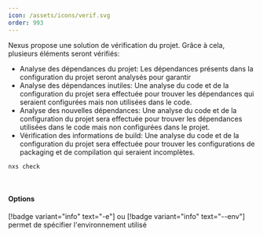 ```yaml
---
icon: /assets/icons/verif.svg
order: 993
---
```

Nexus propose une solution de vérification du projet. Grâce à cela, plusieurs éléments seront vérifiés:
- Analyse des dépendances du projet: Les dépendances présents dans la configuration du projet seront analysés pour garantir
- Analyse des dépendances inutiles: Une analyse du code et de la configuration du projet sera effectuée pour trouver les dépendances qui seraient configurées mais non utilisées dans le code.
- Analyse des nouvelles dépendances: Une analyse du code et de la configuration du projet sera effectuée pour trouver les dépendances utilisées dans le code mais non configurées dans le projet.
- Vérification des informations de build: Une analyse du code et de la configuration du projet sera effectuée pour trouver les configurations de packaging et de compilation qui seraient incomplètes.

```console
nxs check
```
<br>

#### Options

[!badge variant="info" text="-e"] ou [!badge variant="info" text="--env"] permet de spécifier l'environnement utilisé